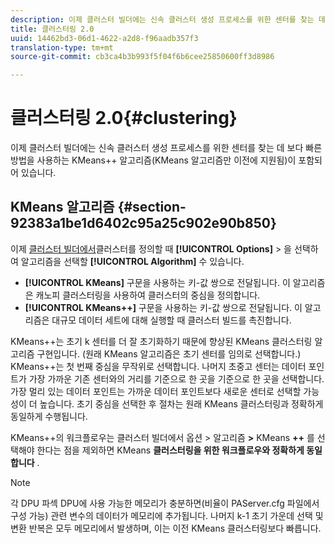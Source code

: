 ```yaml
---
description: 이제 클러스터 빌더에는 신속 클러스터 생성 프로세스를 위한 센터를 찾는 데 보다 빠른 방법을 사용하는 KMeans++ 알고리즘(KMeans 알고리즘만 이전에 지원됨)이 포함되어 있습니다.
title: 클러스터링 2.0
uuid: 14462bd3-06d1-4622-a2d8-f96aadb357f3
translation-type: tm+mt
source-git-commit: cb3ca4b3b993f5f04f6b6cee25850600ff3d8986

---
```



# 클러스터링 2.0{#clustering}

이제 클러스터 빌더에는 신속 클러스터 생성 프로세스를 위한 센터를 찾는 데 보다 빠른 방법을 사용하는 KMeans++ 알고리즘(KMeans 알고리즘만 이전에 지원됨)이 포함되어 있습니다.

## KMeans 알고리즘 {#section-92383a1be1d6402c95a25c902e90b850}

이제 [클러스터 빌더에서](https://docs.adobe.com/help/en/data-workbench/using/client/analysis-visualizations/visitor-cluster/c-visitor-cluster.html)클러스터를 정의할 때 **[!UICONTROL Options]** > 을 선택하여 알고리즘을 선택할 **[!UICONTROL Algorithm]** 수 있습니다.

* **[!UICONTROL KMeans]** 구문을 사용하는 키-값 쌍으로 전달됩니다. 이 알고리즘은 캐노피 클러스터링을 사용하여 클러스터의 중심을 정의합니다.
* **[!UICONTROL KMeans++]** 구문을 사용하는 키-값 쌍으로 전달됩니다. 이 알고리즘은 대규모 데이터 세트에 대해 실행할 때 클러스터 빌드를 촉진합니다.

<!-- <a id="section_8193A6D60C5540BB985085BE670B4544"></a> -->

KMeans++는 초기 k 센터를 더 잘 초기화하기 때문에 향상된 KMeans 클러스터링 알고리즘 구현입니다. (원래 KMeans 알고리즘은 초기 센터를 임의로 선택합니다.) KMeans++는 첫 번째 중심을 무작위로 선택합니다. 나머지 초중고 센터는 데이터 포인트가 가장 가까운 기존 센터와의 거리를 기준으로 한 곳을 기준으로 한 곳을 선택합니다. 가장 멀리 있는 데이터 포인트는 가까운 데이터 포인트보다 새로운 센터로 선택할 가능성이 더 높습니다. 초기 중심을 선택한 후 절차는 원래 KMeans 클러스터링과 정확하게 동일하게 수행됩니다.

KMeans&plus;&plus;의 워크플로우는 클러스터 빌더에서 옵션 > 알고리즘 **>** KMeans **&plus;&plus;** 를 선택해야 한다는 점을 제외하면 KMeans **클러스터링을 위한 워크플로우와 정확하게 동일합니다** .

>[!NOTE]
>
>각 DPU 파섹 DPU에 사용 가능한 메모리가 충분하면(비율이 PAServer.cfg 파일에서 구성 가능) 관련 변수의 데이터가 메모리에 추가됩니다. 나머지 k-1 초기 가운데 선택 및 변환 반복은 모두 메모리에서 발생하며, 이는 이전 KMeans 클러스터링보다 빠릅니다.

